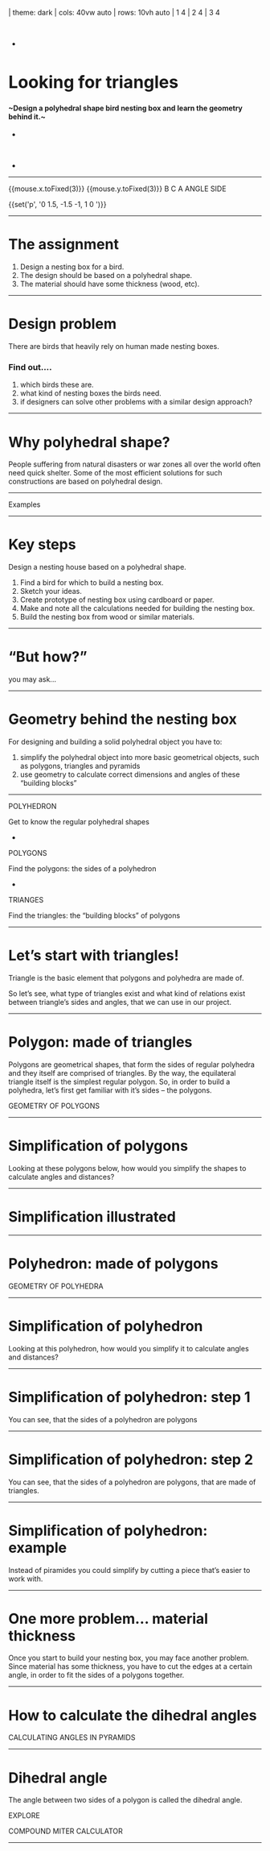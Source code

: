 
| theme: dark
| cols: 40vw auto
| rows: 10vh auto
| 1 4
| 2 4
| 3 4

&nbsp;

-

<big style="--base: 24px;">

  # Looking for triangles
</big>


#### ~Design a polyhedral shape bird nesting box and learn the geometry behind it.~

<f-sidebar src="geometry-triangles.md" title="Geometry of triangles" width="50vw" />

-

&nbsp;

-

<f-scene3 style="width:100%; height:100%;" id="fp-hedron" renderer="svg">
  <f-rotation3>
  <f-polyhedron3
      hedron="Icosahedron"
      position="0 0 0"
      rotation="10 0 0"
      scale="1"
    />
    </f-rotation3>
</f-scene3>

---

<f-inline>
<Triangle :points="[ [0,0], [1.5,0], [0,1] ]" />
<Triangle :points="[ [-1,1], [-0.5,-1], [1.5,0.5] ]" />
<Triangle :points="[ [-1,1], [1,-1], [1.5,1] ]" />
</f-inline>

<f-scene v-slot="{ mouse }" width="400" height="300">
  <f-grid opacity="0.1"  />
  <f-arc
    r="0.5"
    start-angle="213"
    end-angle="285"
    inner-radius="0"
    stroke="none"
    :fill="color('yellow')"
    position="1.49 -0.73"
  />
  <f-line stroke-width="4" points="-1.7 -1.7, 0 1.7" /> 
  <f-line stroke-width="4" :stroke="color('blue')" points="-0.2 1.7, 1.7 -1" /> 
  <f-line stroke-width="4" points="1.7 -0.7, -1.7 -1.4" /> 
  <f-text position="-1.5 0.5" :fill="color('gray')" scale="0.5">{{mouse.x.toFixed(3)}} {{mouse.y.toFixed(3)}}</f-text>
  <f-text position="-1.6 -2.6">B</f-text>
  <f-text position="1.6 -2">C</f-text>
  <f-text position="0.2 0.1">A</f-text>
  <f-text position="0.6 -2">ANGLE</f-text>
  <f-text position="1.1 -1">SIDE</f-text>
</f-scene>

{{set('p', '0 1.5, -1.5 -1, 1 0 ')}}
<!-- {{set('p', '[[0, 1.5], [-1.5, -1], [1, 0]]')}} -->


---




# The assignment

1. Design a nesting box for a bird.
2. The design should be based on a polyhedral shape.
3. The material should have some thickness (wood, etc).

---











# Design problem

There are birds that heavily rely on human made nesting boxes.


### Find out….

1. which birds these are.
2. what kind of nesting boxes the birds need.
3. if designers can solve other problems with a similar design approach?

---







# Why polyhedral shape?

People suffering from natural disasters or war zones all over the world often need quick shelter. Some of the most efficient solutions for such constructions are based on polyhedral design.

---







Examples

---








# Key steps

Design a nesting house based on a polyhedral shape.

1. Find a bird for which to build a nesting box.
2. Sketch your ideas.
3. Create prototype of nesting box using cardboard or paper. 
4. Make  and note all the calculations needed for building the nesting box.
5. Build the nesting box from wood or similar materials.

---








# “But how?”
you may ask...

---









# Geometry behind the nesting box

For designing and building a solid polyhedral object you have to:

1. simplify the polyhedral object into more basic geometrical objects, such as polygons, triangles and pyramids
2. use geometry to calculate correct dimensions and angles of these “building blocks”

---





POLYHEDRON

Get to know the regular polyhedral shapes

-

POLYGONS

Find the polygons: the sides of a polyhedron

-

TRIANGES

Find the triangles: the “building blocks” of polygons

---








# Let’s start with triangles!

Triangle is the basic element that polygons and polyhedra are made of.

So let’s see, what type of triangles exist and what kind of relations exist between triangle’s sides and angles, that we can use in our project.


<f-sidebar src="geometry-triangles.md" title="Geometry of triangles" width="50vw" />

---






# Polygon: made of triangles

Polygons are geometrical shapes, that form the sides of regular polyhedra and they itself are comprised of triangles. 
By the way, the equilateral triangle itself is the simplest regular polygon.
So, in order to build a polyhedra, let’s first get familiar with it’s sides – the polygons.

GEOMETRY OF POLYGONS

---







# Simplification of polygons 

Looking at these polygons below, how would you simplify the shapes to calculate angles and distances?

---







# Simplification illustrated

---







# Polyhedron: made of polygons

GEOMETRY OF POLYHEDRA

---







# Simplification of polyhedron

Looking at this polyhedron, how would you simplify it to calculate angles and distances?

---







# Simplification of polyhedron: step 1

You can see, that the sides of a polyhedron are polygons

---







# Simplification of polyhedron: step 2

You can see, that the sides of a polyhedron are polygons, that are made of triangles. 

---







# Simplification of polyhedron: example

Instead of piramides you could simplify by cutting a piece that’s easier to work with.

---








# One more problem… material thickness

Once you start to build your nesting box, you may face another problem. Since material has some thickness, you have to cut the edges at a certain angle, in order to fit the sides of a polygons together.

---






# How to calculate the dihedral angles

CALCULATING ANGLES IN PYRAMIDS

---





# Dihedral angle

The angle between two sides of a polygon is called the dihedral angle.

EXPLORE

COMPOUND MITER CALCULATOR

---













